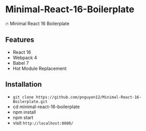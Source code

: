 # Minimal-React-16-Boilerplate
🔥 Minimal React 16 Boilerplate 

## Features

* React 16
* Webpack 4
* Babel 7
* Hot Module Replacement

## Installation

* `git clone https://github.com/pnguyen12/Minimal-React-16-Boilerplate.git`
* cd minimal-react-16-boilerplate
* npm install
* npm start
* visit `http://localhost:8080/`
